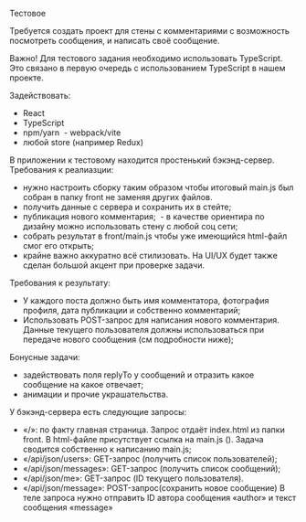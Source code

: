 Тестовое

Требуется создать проект для стены с комментариями с возможность посмотреть сообщения, и написать своё сообщение. 

Важно! Для тестового задания необходимо использовать TypeScript. Это связано в первую очередь с использованием TypeScript в нашем проекте.

Задействовать:
 - React
 - TypeScript
 - npm/yarn  - webpack/vite
 - любой store (например Redux)

В приложении к тестовому находится простенький бэкэнд-сервер.
Требования к реалиазции:

 - нужно настроить сборку таким образом чтобы итоговый main.js был собран в папку front не заменяя других файлов.
 - получить данные с сервера и сохранить их в стейте;
 - публикация нового комментария;  - в качестве ориентира по дизайну можно использовать стену с любой соц сети;
 - собрать результат в front/main.js чтобы уже имеющийся html-файл смог его открыть;
 - крайне важно аккуратно всё стилизовать. На UI/UX будет также сделан большой акцент при проверке задачи.

Требования к результату:

 - У каждого поста должно быть имя комментатора, фотография профиля, дата публикации и собственно комментарий;
 - Использовать POST-запрос для написания нового комментария.
  Данные текущего пользователя должны использоваться при передаче нового сообщения (см подробности ниже);

Бонусные задачи:

 - задействовать поля replyTo у сообщений и отразить какое сообщение на какое отвечает;
 - анимации и прочие украшательства.

У бэкэнд-сервера есть следующие запросы:

 - «/»: по факту главная страница. Запрос отдаёт index.html из папки front.
  В html-файле присутствует ссылка на main.js (<script src="/main.js"></script>).
  Задача сводится собственно к написанию main.js;
 - «/api/json/users»: GET-запрос (получить список пользователей);
 - «/api/json/messages»: GET-запрос (получить список сообщений);
 - «/api/json/me»: GET-запрос (ID текущего пользователя).
 - «/api/json/message»: POST-запрос(сохранить новое сообщение) В теле запроса нужно отправить ID автора сообщения «author» и текст сообщения «message»
